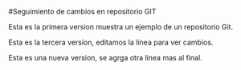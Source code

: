#Seguimiento de cambios en repositorio GIT

Esta es la primera version muestra un ejemplo de un repositorio Git.

Esta es la tercera version, editamos la linea para ver cambios.

Esta es una nueva version, se agrga otra linea mas al final.



